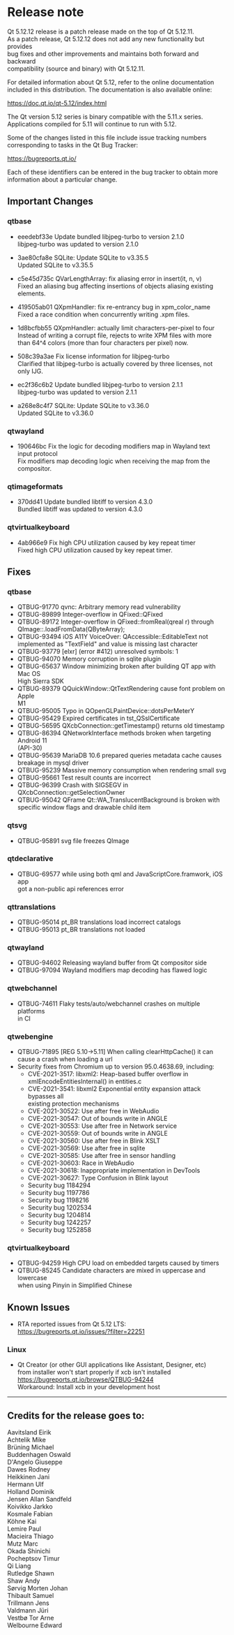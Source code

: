 Release note  
============  
Qt 5.12.12 release is a patch release made on the top of Qt 5.12.11.  
As a patch release, Qt 5.12.12 does not add any new functionality but provides  
bug fixes and other improvements and maintains both forward and backward  
compatibility (source and binary) with Qt 5.12.11.  
  
For detailed information about Qt 5.12, refer to the online documentation  
included in this distribution. The documentation is also available online:  
  
  https://doc.qt.io/qt-5.12/index.html  
  
The Qt version 5.12 series is binary compatible with the 5.11.x series.  
Applications compiled for 5.11 will continue to run with 5.12.  
  
Some of the changes listed in this file include issue tracking numbers  
corresponding to tasks in the Qt Bug Tracker:  
  
  https://bugreports.qt.io/  
  
Each of these identifiers can be entered in the bug tracker to obtain more  
information about a particular change.   
  
Important Changes  
-----------------  
  
### qtbase  
* eeedebf33e Update bundled libjpeg-turbo to version 2.1.0  
libjpeg-turbo was updated to version 2.1.0  
  
* 3ae80cfa8e SQLite: Update SQLite to v3.35.5  
Updated SQLite to v3.35.5  
  
* c5e45d735c QVarLengthArray: fix aliasing error in insert(it, n, v)  
Fixed an aliasing bug affecting insertions of objects aliasing existing  
elements.  
  
* 419505ab01 QXpmHandler: fix re-entrancy bug in xpm_color_name  
Fixed a race condition when concurrently writing .xpm files.  
  
* 1d8bcfbb55 QXpmHandler: actually limit characters-per-pixel to four  
Instead of writing a corrupt file, rejects to write XPM files with more  
than 64^4 colors (more than four characters per pixel) now.  
  
* 508c39a3ae Fix license information for libjpeg-turbo  
Clarified that libjpeg-turbo is actually covered by three licenses, not  
only IJG.  
  
* ec2f36c6b2 Update bundled libjpeg-turbo to version 2.1.1  
libjpeg-turbo was updated to version 2.1.1  
  
* a268e8c4f7 SQLite: Update SQLite to v3.36.0  
Updated SQLite to v3.36.0  
  
### qtwayland  
* 190646bc Fix the logic for decoding modifiers map in Wayland text  
input protocol  
Fix modifiers map decoding logic when receiving the map from the  
compositor.  
  
### qtimageformats  
* 370dd41 Update bundled libtiff to version 4.3.0  
Bundled libtiff was updated to version 4.3.0  
  
### qtvirtualkeyboard  
* 4ab966e9 Fix high CPU utilization caused by key repeat timer  
Fixed high CPU utilization caused by key repeat timer.  
  
  
Fixes  
-----  
  
### qtbase  
* QTBUG-91770 qvnc: Arbitrary memory read vulnerability  
* QTBUG-89899 Integer-overflow in QFixed::QFixed  
* QTBUG-89172 Integer-overflow in QFixed::fromReal(qreal r) through  
QImage::.loadFromData(QByteArray);  
* QTBUG-93494 iOS A11Y VoiceOver: QAccessible::EditableText not  
implemented as "TextField" and value is missing last character  
* QTBUG-93779 [elxr] (error #412) unresolved symbols: 1  
* QTBUG-94070 Memory corruption in sqlite plugin  
* QTBUG-65637 Window minimizing broken after building QT app with Mac OS  
High Sierra SDK  
* QTBUG-89379 QQuickWindow::QtTextRendering cause font problem on Apple  
M1  
* QTBUG-95005 Typo in QOpenGLPaintDevice::dotsPerMeterY  
* QTBUG-95429 Expired certificates in tst_QSslCertificate  
* QTBUG-56595 QXcbConnection::getTimestamp() returns old timestamp  
* QTBUG-86394 QNetworkInterface methods broken when targeting Android 11  
(API-30)  
* QTBUG-95639 MariaDB 10.6 prepared queries metadata cache causes  
breakage in mysql driver  
* QTBUG-95239 Massive memory consumption when rendering small svg  
* QTBUG-95661 Test result counts are incorrect  
* QTBUG-96399 Crash with SIGSEGV in QXcbConnection::getSelectionOwner  
* QTBUG-95042 QFrame Qt::WA_TranslucentBackground is broken with  
specific window flags and drawable child item  
  
### qtsvg  
* QTBUG-95891 svg file freezes QImage  
  
### qtdeclarative  
* QTBUG-69577 while using both qml and JavaScriptCore.framwork, iOS app  
got a non-public api references error  
  
### qttranslations  
* QTBUG-95014 pt_BR translations load incorrect catalogs  
* QTBUG-95013 pt_BR translations not loaded  
  
### qtwayland  
* QTBUG-94602 Releasing wayland buffer from Qt compositor side  
* QTBUG-97094 Wayland modifiers map decoding has flawed logic  
  
### qtwebchannel  
* QTBUG-74611 Flaky tests/auto/webchannel crashes on multiple platforms  
in CI  
  
### qtwebengine  
* QTBUG-71895 [REG 5.10->5.11] When calling clearHttpCache() it can  
cause a crash when loading a url  
* Security fixes from Chromium up to version 95.0.4638.69, including:  
  - CVE-2021-3517:  libxml2: Heap-based buffer overflow in  
    xmlEncodeEntitiesInternal() in entities.c  
  - CVE-2021-3541: libxml2 Exponential entity expansion attack bypasses all  
    existing protection mechanisms  
  - CVE-2021-30522: Use after free in WebAudio  
  - CVE-2021-30547: Out of bounds write in ANGLE  
  - CVE-2021-30553: Use after free in Network service  
  - CVE-2021-30559: Out of bounds write in ANGLE  
  - CVE-2021-30560: Use after free in Blink XSLT  
  - CVE-2021-30569: Use after free in sqlite  
  - CVE-2021-30585: Use after free in sensor handling  
  - CVE-2021-30603: Race in WebAudio  
  - CVE-2021-30618: Inappropriate implementation in DevTools  
  - CVE-2021-30627: Type Confusion in Blink layout  
  - Security bug 1184294  
  - Security bug 1197786  
  - Security bug 1198216  
  - Security bug 1202534  
  - Security bug 1204814  
  - Security bug 1242257  
  - Security bug 1252858  
  
### qtvirtualkeyboard  
* QTBUG-94259 High CPU load on embedded targets caused by timers  
* QTBUG-85245 Candidate characters are mixed in uppercase and lowercase  
when using Pinyin in Simplified Chinese  
  
Known Issues  
------------
  
* RTA reported issues from Qt 5.12 LTS:  
https://bugreports.qt.io/issues/?filter=22251  
  
### Linux  
* Qt Creator (or other GUI applications like Assistant, Designer, etc)  
from installer won't start properly if xcb isn't installed  
https://bugreports.qt.io/browse/QTBUG-94244  
Workaround: Install xcb in your development host  
------------  
  
Credits for the  release goes to:  
---------------------------------  
  
Aavitsland Eirik  
Achtelik Mike  
Brüning Michael  
Buddenhagen Oswald  
D'Angelo Giuseppe  
Dawes Rodney  
Heikkinen Jani  
Hermann Ulf  
Holland Dominik  
Jensen Allan Sandfeld  
Koivikko Jarkko  
Kosmale Fabian  
Köhne Kai  
Lemire Paul  
Macieira Thiago  
Mutz Marc  
Okada Shinichi  
Pocheptsov Timur  
Qi Liang  
Rutledge Shawn  
Shaw Andy  
Sørvig Morten Johan  
Thibault Samuel  
Trillmann Jens  
Valdmann Jüri  
Vestbø Tor Arne  
Welbourne Edward  
